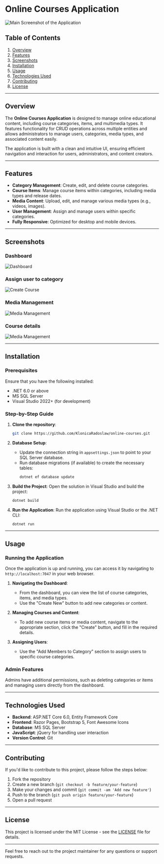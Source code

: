 # Online Courses Application

![Main Screenshot of the Application](./screenshots/main.PNG)

## Table of Contents

1. [Overview](#overview)
2. [Features](#features)
3. [Screenshots](#screenshots)
4. [Installation](#installation)
5. [Usage](#usage)
6. [Technologies Used](#technologies-used)
7. [Contributing](#contributing)
8. [License](#license)

---

## Overview

The **Online Courses Application** is designed to manage online educational content, including course categories, items, and multimedia types. It features functionality for CRUD operations across multiple entities and allows administrators to manage users, categories, media types, and associated content easily. 

The application is built with a clean and intuitive UI, ensuring efficient navigation and interaction for users, administrators, and content creators.

---

## Features

- **Category Management**: Create, edit, and delete course categories.
- **Course Items**: Manage course items within categories, including media types and release dates.
- **Media Content**: Upload, edit, and manage various media types (e.g., videos, images).
- **User Management**: Assign and manage users within specific categories.
- **Fully Responsive**: Optimized for desktop and mobile devices.

---

## Screenshots

### Dashboard
![Dashboard](./screenshots/dashboard.PNG)

### Assign user to category
![Create Course](./screenshots/membersToCategory.PNG)

### Media Management
![Media Management](./screenshots/media.PNG)

### Course details
![Media Management](./screenshots/details.PNG)

---

## Installation

### Prerequisites

Ensure that you have the following installed:

- .NET 6.0 or above
- MS SQL Server
- Visual Studio 2022+ (for development)

### Step-by-Step Guide

1. **Clone the repository**:
    ```bash
    git clone https://github.com/KlonicaRadoslaw/online-courses.git
    ```

2. **Database Setup**:
   - Update the connection string in `appsettings.json` to point to your SQL Server database.
   - Run database migrations (if available) to create the necessary tables:
     ```bash
     dotnet ef database update
     ```

3. **Build the Project**:
    Open the solution in Visual Studio and build the project:
    ```bash
    dotnet build
    ```

4. **Run the Application**:
    Run the application using Visual Studio or the .NET CLI:
    ```bash
    dotnet run
    ```

---

## Usage

### Running the Application

Once the application is up and running, you can access it by navigating to `http://localhost:7047` in your web browser.

1. **Navigating the Dashboard**:
   - From the dashboard, you can view the list of course categories, items, and media types.
   - Use the "Create New" button to add new categories or content.

2. **Managing Courses and Content**:
   - To add new course items or media content, navigate to the appropriate section, click the "Create" button, and fill in the required details.

3. **Assigning Users**:
   - Use the "Add Members to Category" section to assign users to specific course categories.

### Admin Features

Admins have additional permissions, such as deleting categories or items and managing users directly from the dashboard.

---

## Technologies Used

- **Backend**: ASP.NET Core 6.0, Entity Framework Core
- **Frontend**: Razor Pages, Bootstrap 5, Font Awesome Icons
- **Database**: MS SQL Server
- **JavaScript**: jQuery for handling user interaction
- **Version Control**: Git

---

## Contributing

If you'd like to contribute to this project, please follow the steps below:

1. Fork the repository
2. Create a new branch (`git checkout -b feature/your-feature`)
3. Make your changes and commit (`git commit -am 'Add new feature'`)
4. Push to the branch (`git push origin feature/your-feature`)
5. Open a pull request

---

## License

This project is licensed under the MIT License - see the [LICENSE](LICENSE) file for details.

---

Feel free to reach out to the project maintainer for any questions or support requests.

